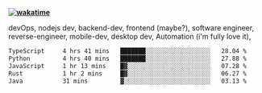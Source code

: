 **[![wakatime](https://wakatime.com/badge/user/87646243-158a-4241-a3cb-668e1fa2dbb8.svg)](https://wakatime.com/@87646243-158a-4241-a3cb-668e1fa2dbb8?style=plastic)**


devOps, nodejs dev, backend-dev, frontend (maybe?), software engineer, reverse-engineer, mobile-dev, desktop dev, Automation (i'm fully love it), 

<!--START_SECTION:waka-->

```txt
TypeScript     4 hrs 41 mins   ███████░░░░░░░░░░░░░░░░░░   28.04 %
Python         4 hrs 40 mins   ███████░░░░░░░░░░░░░░░░░░   27.88 %
JavaScript     1 hr 13 mins    █▓░░░░░░░░░░░░░░░░░░░░░░░   07.28 %
Rust           1 hr 2 mins     █▓░░░░░░░░░░░░░░░░░░░░░░░   06.27 %
Java           31 mins         ▓░░░░░░░░░░░░░░░░░░░░░░░░   03.13 %
```

<!--END_SECTION:waka-->
